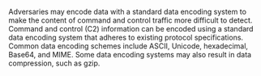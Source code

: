 Adversaries may encode data with a standard data encoding system to make the content of command and control traffic more difficult to detect. Command and control (C2) information can be encoded using a standard data encoding system that adheres to existing protocol specifications. Common data encoding schemes include ASCII, Unicode, hexadecimal, Base64, and MIME. Some data encoding systems may also result in data compression, such as gzip.
